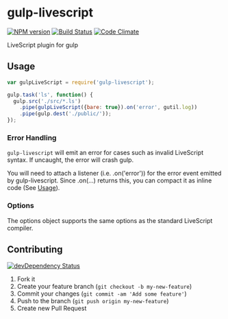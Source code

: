 # gulp-livescript

[![NPM version](https://badge.fury.io/js/gulp-livescript.png)](http://badge.fury.io/js/gulp-livescript) [![Build Status](https://secure.travis-ci.org/tomchentw/gulp-livescript.png)](http://travis-ci.org/tomchentw/gulp-livescript) [![Code Climate](https://codeclimate.com/github/tomchentw/gulp-livescript.png)](https://codeclimate.com/github/tomchentw/gulp-livescript)

LiveScript plugin for gulp


## Usage

```javascript
var gulpLiveScript = require('gulp-livescript');

gulp.task('ls', function() {
  gulp.src('./src/*.ls')
    .pipe(gulpLiveScript({bare: true}).on('error', gutil.log))
    .pipe(gulp.dest('./public/'));
});

```

### Error Handling

`gulp-livescript` will emit an error for cases such as invalid LiveScript syntax. If uncaught, the error will crash gulp.

You will need to attach a listener (i.e. .on('error')) for the error event emitted by gulp-livescript. Since .on(...) returns this, you can compact it as inline code (See [Usage](https://github.com/tomchentw/gulp-livescript/blob/master/README.md#Usage)).

### Options

The options object supports the same options as the standard LiveScript compiler.


## Contributing

[![devDependency Status](https://david-dm.org/tomchentw/gulp-livescript/dev-status.png?branch=master)](https://david-dm.org/tomchentw/gulp-livescript#info=devDependencies)

1. Fork it
2. Create your feature branch (`git checkout -b my-new-feature`)
3. Commit your changes (`git commit -am 'Add some feature'`)
4. Push to the branch (`git push origin my-new-feature`)
5. Create new Pull Request
